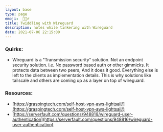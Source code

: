 ```yaml
---
layout: base
type: page
emoji:  💂🏻‍♂️
title: Twiddling with Wireguard
description: notes while tinkering with Wireguard
date: 2021-07-06 22:15:00
---
```


### Quirks:

- Wireguard is a "Transmission security" solution. Not an endpoint security solution. i.e. No password based auth or other gimmicks. It protects data between two peers, And it does it good. Everything else is left to the clients as implementation details. This is why solutions like tailscale and others are coming up as a layer on top of wireguard.

### Resources:

- [https://graspingtech.com/self-host-vpn-aws-lightsail/](https://graspingtech.com/self-host-vpn-aws-lightsail/)
- [https://serverfault.com/questions/948816/wireguard-user-authentication](https://serverfault.com/questions/948816/wireguard-user-authentication)

